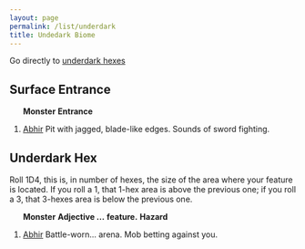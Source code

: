 ```yaml
---
layout: page
permalink: /list/underdark
title: Undedark Biome
---
```


Go directly to [underdark hexes](#underdark-hex)

## Surface Entrance

&nbsp; &nbsp; &nbsp; <span class="a">**Monster**</span> <span class="dd">**Entrance**</span>
1. <span class="a">[Abhir](/monsters/abhir)</span> <span class="d">Pit with jagged, blade-like edges. Sounds of sword fighting.</span>

## Underdark Hex

Roll 1D4, this is, in number of hexes, the size of the area where your feature is located. If you roll a 1, that 1-hex area is above the previous one; if you roll a 3, that 3-hexes area is below the previous one.

&nbsp; &nbsp; &nbsp; <span class="a">**Monster**</span> <span class="bb">**Adjective ...**</span> <span class="cc">**feature.**</span> **Hazard**

1. <span class="a">[Abhir](/monsters/abhir)</span> <span class="b">Battle-worn...</span>  <span class="c">arena.</span> Mob betting against you.
